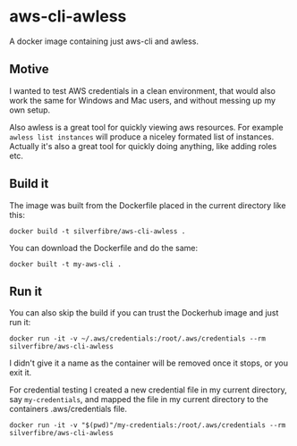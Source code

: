 # aws-cli-awless
A docker image containing just aws-cli and awless.

## Motive
I wanted to test AWS credentials in a clean environment, that would also work the same for Windows and Mac users, and without messing up my own setup.

Also awless is a great tool for quickly viewing aws resources. For example `awless list instances` will produce a niceley formated list of instances. Actually it's also a great tool for quickly doing anything, like adding roles etc.


## Build it
The image was built from the Dockerfile placed in the current directory like this:

`docker build -t silverfibre/aws-cli-awless .`

You can download the Dockerfile and do the same:

`docker built -t my-aws-cli .`


## Run it
You can also skip the build if you can trust the Dockerhub image and just run it:

`docker run -it -v ~/.aws/credentials:/root/.aws/credentials --rm silverfibre/aws-cli-awless`

I didn't give it a name as the container will be removed once it stops, or you exit it.

For credential testing I created a new credential file in my current directory, say `my-credentials`, and mapped the file in my current directory to the containers .aws/credentials file.

`docker run -it -v "$(pwd)"/my-credentials:/root/.aws/credentials --rm silverfibre/aws-cli-awless`




